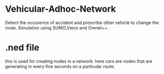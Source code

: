 # Vehicular-Adhoc-Network
Detect the occurence of accident and prescribe other vehicle to change the route. Simulation using SUMO,Viens and Omnet++.
# .ned file
this is used for creating nodes in a network. here cars are nodes that are generating in every five seconds on a particular route.
